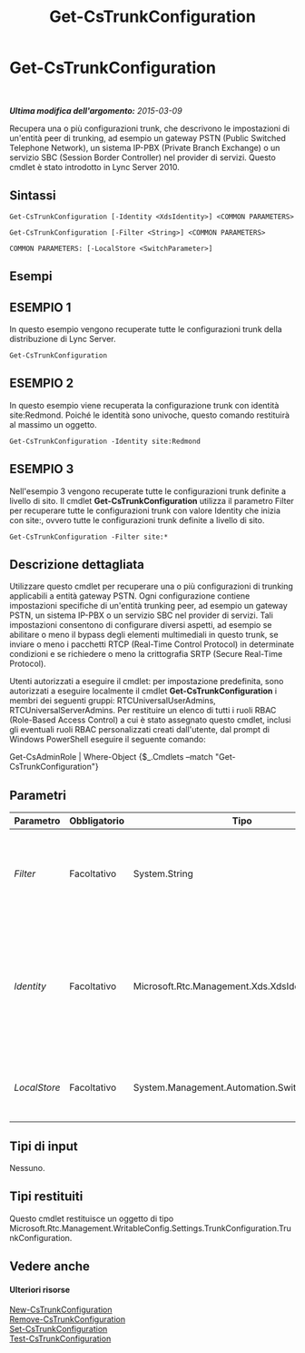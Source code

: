 ﻿---
title: Get-CsTrunkConfiguration
TOCTitle: Get-CsTrunkConfiguration
ms:assetid: 15951113-5f96-4f44-8cad-9ff97fb5dfd6
ms:mtpsurl: https://technet.microsoft.com/it-it/library/Gg398224(v=OCS.15)
ms:contentKeyID: 49299779
ms.date: 08/24/2015
mtps_version: v=OCS.15
ms.translationtype: HT
---

# Get-CsTrunkConfiguration

 

_**Ultima modifica dell'argomento:** 2015-03-09_

Recupera una o più configurazioni trunk, che descrivono le impostazioni di un'entità peer di trunking, ad esempio un gateway PSTN (Public Switched Telephone Network), un sistema IP-PBX (Private Branch Exchange) o un servizio SBC (Session Border Controller) nel provider di servizi. Questo cmdlet è stato introdotto in Lync Server 2010.

## Sintassi

    Get-CsTrunkConfiguration [-Identity <XdsIdentity>] <COMMON PARAMETERS>

    Get-CsTrunkConfiguration [-Filter <String>] <COMMON PARAMETERS>

    COMMON PARAMETERS: [-LocalStore <SwitchParameter>]

## Esempi

## ESEMPIO 1

In questo esempio vengono recuperate tutte le configurazioni trunk della distribuzione di Lync Server.

    Get-CsTrunkConfiguration

## ESEMPIO 2

In questo esempio viene recuperata la configurazione trunk con identità site:Redmond. Poiché le identità sono univoche, questo comando restituirà al massimo un oggetto.

    Get-CsTrunkConfiguration -Identity site:Redmond

## ESEMPIO 3

Nell'esempio 3 vengono recuperate tutte le configurazioni trunk definite a livello di sito. Il cmdlet **Get-CsTrunkConfiguration** utilizza il parametro Filter per recuperare tutte le configurazioni trunk con valore Identity che inizia con site:, ovvero tutte le configurazioni trunk definite a livello di sito.

    Get-CsTrunkConfiguration -Filter site:*

## Descrizione dettagliata

Utilizzare questo cmdlet per recuperare una o più configurazioni di trunking applicabili a entità gateway PSTN. Ogni configurazione contiene impostazioni specifiche di un'entità trunking peer, ad esempio un gateway PSTN, un sistema IP-PBX o un servizio SBC nel provider di servizi. Tali impostazioni consentono di configurare diversi aspetti, ad esempio se abilitare o meno il bypass degli elementi multimediali in questo trunk, se inviare o meno i pacchetti RTCP (Real-Time Control Protocol) in determinate condizioni e se richiedere o meno la crittografia SRTP (Secure Real-Time Protocol).

Utenti autorizzati a eseguire il cmdlet: per impostazione predefinita, sono autorizzati a eseguire localmente il cmdlet **Get-CsTrunkConfiguration** i membri dei seguenti gruppi: RTCUniversalUserAdmins, RTCUniversalServerAdmins. Per restituire un elenco di tutti i ruoli RBAC (Role-Based Access Control) a cui è stato assegnato questo cmdlet, inclusi gli eventuali ruoli RBAC personalizzati creati dall'utente, dal prompt di Windows PowerShell eseguire il seguente comando:

Get-CsAdminRole | Where-Object {$\_.Cmdlets –match "Get-CsTrunkConfiguration"}

## Parametri


<table>
<colgroup>
<col style="width: 25%" />
<col style="width: 25%" />
<col style="width: 25%" />
<col style="width: 25%" />
</colgroup>
<thead>
<tr class="header">
<th>Parametro</th>
<th>Obbligatorio</th>
<th>Tipo</th>
<th>Descrizione</th>
</tr>
</thead>
<tbody>
<tr class="odd">
<td><p><em>Filter</em></p></td>
<td><p>Facoltativo</p></td>
<td><p>System.String</p></td>
<td><p>Questo parametro accetta una stringa di caratteri jolly e restituisce tutti i trunk con identità corrispondenti a tale stringa. Ad esempio, con un valore di filtro site:*, vengono restituiti tutti i trunk definiti a livello di sito.</p></td>
</tr>
<tr class="even">
<td><p><em>Identity</em></p></td>
<td><p>Facoltativo</p></td>
<td><p>Microsoft.Rtc.Management.Xds.XdsIdentity</p></td>
<td><p>Identificatore univoco della configurazione del trunk che si desidera recuperare. Le configurazioni trunk possono essere definite nell'ambito globale, del sito oppure del servizio nel caso di un servizio gateway PSTN, ad esempio site:Redmond per il sito o PstnGateway:Redmond.litwareinc.com per il servizio.</p></td>
</tr>
<tr class="odd">
<td><p><em>LocalStore</em></p></td>
<td><p>Facoltativo</p></td>
<td><p>System.Management.Automation.SwitchParameter</p></td>
<td><p>Recupera la configurazione trunk dalla replica locale dell'archivio di gestione centrale anziché dall'archivio di gestione centrale stesso.</p></td>
</tr>
</tbody>
</table>


## Tipi di input

Nessuno.

## Tipi restituiti

Questo cmdlet restituisce un oggetto di tipo Microsoft.Rtc.Management.WritableConfig.Settings.TrunkConfiguration.TrunkConfiguration.

## Vedere anche

#### Ulteriori risorse

[New-CsTrunkConfiguration](new-cstrunkconfiguration.md)  
[Remove-CsTrunkConfiguration](remove-cstrunkconfiguration.md)  
[Set-CsTrunkConfiguration](set-cstrunkconfiguration.md)  
[Test-CsTrunkConfiguration](test-cstrunkconfiguration.md)

